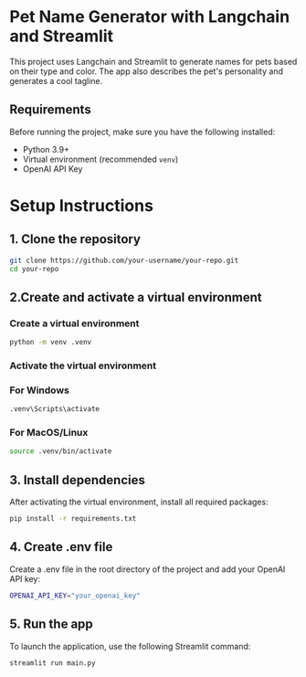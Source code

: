 # Pet Name Generator with Langchain and Streamlit

This project uses Langchain and Streamlit to generate names for pets based on their type and color. The app also describes the pet's personality and generates a cool tagline.

## Requirements

Before running the project, make sure you have the following installed:

- Python 3.9+
- Virtual environment (recommended `venv`)
- OpenAI API Key

# Setup Instructions

## 1. Clone the repository

```bash
git clone https://github.com/your-username/your-repo.git
cd your-repo
```

## 2.Create and activate a virtual environment

### Create a virtual environment

```bash
python -m venv .venv
```

### Activate the virtual environment

### For Windows

```bash
.venv\Scripts\activate
```

### For MacOS/Linux

```bash
source .venv/bin/activate
```

## 3. Install dependencies

After activating the virtual environment, install all required packages:

```bash
pip install -r requirements.txt
```

## 4. Create .env file

Create a .env file in the root directory of the project and add your OpenAI API key:

```bash
OPENAI_API_KEY="your_openai_key"
```

## 5. Run the app

To launch the application, use the following Streamlit command:

```bash
streamlit run main.py
```
